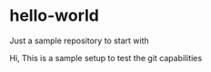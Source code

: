 # hello-world
Just a sample repository to start with

Hi, This is a sample setup to test the git capabilities
